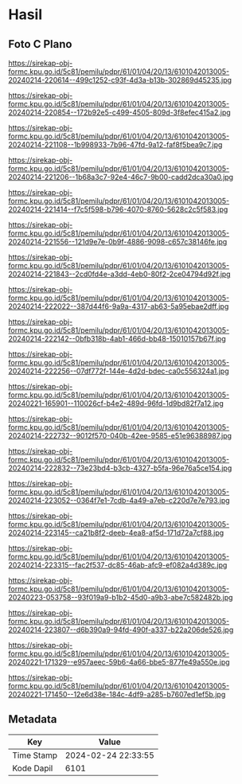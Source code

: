 # Hasil

## Foto C Plano

https://sirekap-obj-formc.kpu.go.id/5c81/pemilu/pdpr/61/01/04/20/13/6101042013005-20240214-220614--499c1252-c93f-4d3a-b13b-302869d45235.jpg

https://sirekap-obj-formc.kpu.go.id/5c81/pemilu/pdpr/61/01/04/20/13/6101042013005-20240214-220854--172b92e5-c499-4505-809d-3f8efec415a2.jpg

https://sirekap-obj-formc.kpu.go.id/5c81/pemilu/pdpr/61/01/04/20/13/6101042013005-20240214-221108--1b998933-7b96-47fd-9a12-faf8f5bea9c7.jpg

https://sirekap-obj-formc.kpu.go.id/5c81/pemilu/pdpr/61/01/04/20/13/6101042013005-20240214-221206--1b68a3c7-92e4-46c7-9b00-cadd2dca30a0.jpg

https://sirekap-obj-formc.kpu.go.id/5c81/pemilu/pdpr/61/01/04/20/13/6101042013005-20240214-221414--f7c5f598-b796-4070-8760-5628c2c5f583.jpg

https://sirekap-obj-formc.kpu.go.id/5c81/pemilu/pdpr/61/01/04/20/13/6101042013005-20240214-221556--121d9e7e-0b9f-4886-9098-c657c38146fe.jpg

https://sirekap-obj-formc.kpu.go.id/5c81/pemilu/pdpr/61/01/04/20/13/6101042013005-20240214-221843--2cd0fd4e-a3dd-4eb0-80f2-2ce04794d92f.jpg

https://sirekap-obj-formc.kpu.go.id/5c81/pemilu/pdpr/61/01/04/20/13/6101042013005-20240214-222022--387d44f6-9a9a-4317-ab63-5a95ebae2dff.jpg

https://sirekap-obj-formc.kpu.go.id/5c81/pemilu/pdpr/61/01/04/20/13/6101042013005-20240214-222142--0bfb318b-4ab1-466d-bb48-15010157b67f.jpg

https://sirekap-obj-formc.kpu.go.id/5c81/pemilu/pdpr/61/01/04/20/13/6101042013005-20240214-222256--07df772f-144e-4d2d-bdec-ca0c556324a1.jpg

https://sirekap-obj-formc.kpu.go.id/5c81/pemilu/pdpr/61/01/04/20/13/6101042013005-20240221-165901--110026cf-b4e2-489d-96fd-1d9bd82f7a12.jpg

https://sirekap-obj-formc.kpu.go.id/5c81/pemilu/pdpr/61/01/04/20/13/6101042013005-20240214-222732--9012f570-040b-42ee-9585-e51e96388987.jpg

https://sirekap-obj-formc.kpu.go.id/5c81/pemilu/pdpr/61/01/04/20/13/6101042013005-20240214-222832--73e23bd4-b3cb-4327-b5fa-96e76a5ce154.jpg

https://sirekap-obj-formc.kpu.go.id/5c81/pemilu/pdpr/61/01/04/20/13/6101042013005-20240214-223052--0364f7e1-7cdb-4a49-a7eb-c220d7e7e793.jpg

https://sirekap-obj-formc.kpu.go.id/5c81/pemilu/pdpr/61/01/04/20/13/6101042013005-20240214-223145--ca21b8f2-deeb-4ea8-af5d-171d72a7cf88.jpg

https://sirekap-obj-formc.kpu.go.id/5c81/pemilu/pdpr/61/01/04/20/13/6101042013005-20240214-223315--fac2f537-dc85-46ab-afc9-ef082a4d389c.jpg

https://sirekap-obj-formc.kpu.go.id/5c81/pemilu/pdpr/61/01/04/20/13/6101042013005-20240223-053758--93f019a9-b1b2-45d0-a9b3-abe7c582482b.jpg

https://sirekap-obj-formc.kpu.go.id/5c81/pemilu/pdpr/61/01/04/20/13/6101042013005-20240214-223807--d6b390a9-94fd-490f-a337-b22a206de526.jpg

https://sirekap-obj-formc.kpu.go.id/5c81/pemilu/pdpr/61/01/04/20/13/6101042013005-20240221-171329--e957aeec-59b6-4a66-bbe5-877fe49a550e.jpg

https://sirekap-obj-formc.kpu.go.id/5c81/pemilu/pdpr/61/01/04/20/13/6101042013005-20240221-171450--12e6d38e-184c-4df9-a285-b7607ed1ef5b.jpg


## Metadata

| Key        | Value               |
| ---------- | ------------------- |
| Time Stamp | 2024-02-24 22:33:55 |
| Kode Dapil | 6101                |



